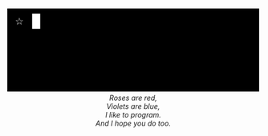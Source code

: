 <p align="center">
<img src="./name.svg"><br>
<i>Roses are red, <br>
Violets are blue, <br>
I like to program. <br>
And I hope you do too.</i>
</p>
